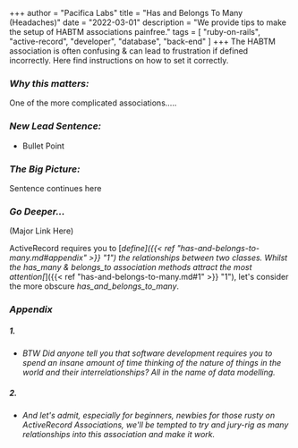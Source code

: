 +++
author = "Pacifica Labs"
title = "Has and Belongs To Many (Headaches)"
date = "2022-03-01"
description = "We provide tips to make the setup of HABTM associations painfree."
tags = [
    "ruby-on-rails",
    "active-record",
    "developer",
    "database",
    "back-end"
]
+++
The HABTM association is often confusing & can lead to frustration if defined incorrectly. Here find instructions on how to set it correctly. 


### ***Why this matters:***

One of the more complicated associations.....


### ***New Lead Sentence:***
- Bullet Point


### ***The Big Picture:***
Sentence continues here

### ***Go Deeper...*** 
(Major Link Here)



ActiveRecord requires you to [*define]({{< ref "has-and-belongs-to-many.md#appendix" >}} "1") the relationships between two classes.
Whilst the *has_many* & *belongs_to* association methods attract the most attention[*]({{< ref "has-and-belongs-to-many.md#1" >}} "1"), let's consider the more obscure *has_and_belongs_to_many*.

### ***Appendix***
##### 1.
- 	*BTW Did anyone tell you that software development requires you to spend an insane amount of time thinking of the nature of things in the world and their interrelationships? All in the name of data modelling.*


   
##### 2.
-	*And let's admit, especially for beginners, newbies for those rusty on ActiveRecord Associations, we'll be tempted to try and jury-rig as many relationships into this association and make it work.* 

 
 




